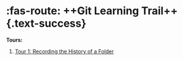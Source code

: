 <span id="title"></span>

<body id="body">


# :fas-route: ++Git Learning Trail++{.text-success}

<box>

**Tours:**

1. [Tour 1: Recording the History of a Folder](recordingFolderHistory/)
</box>


</body>
